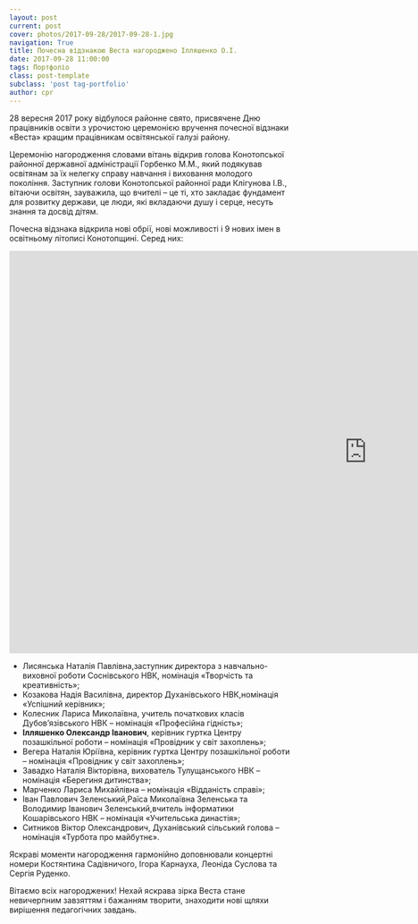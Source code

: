 ```yaml
---
layout: post
current: post
cover: photos/2017-09-28/2017-09-28-1.jpg
navigation: True
title: Почесна відзнакою Веста нагороджено Ілляшенко О.І.
date: 2017-09-28 11:00:00
tags: Портфоліо
class: post-template
subclass: 'post tag-portfolio'
author: cpr
---
```


28 вересня 2017 року відбулося районне свято, присвячене Дню працівників освіти з урочистою церемонією вручення почесної відзнаки «Веста» кращим працівникам освітянської галузі району.

Церемонію нагородження словами вітань відкрив голова Конотопської районної  державної адміністрації  Горбенко М.М.,  який подякував освітянам за їх нелегку справу навчання і виховання молодого покоління. Заступник голови Конотопської районної ради Клігунова І.В., вітаючи освітян, зауважила, що вчителі – це ті, хто закладає фундамент для розвитку держави, це люди, які вкладаючи душу і серце, несуть знання та досвід дітям.

Почесна відзнака відкрила нові обрії, нові можливості і 9 нових імен в освітньому літописі Конотопщині. Серед них:

<iframe width="1280" height="720" src="https://www.youtube.com/embed/Zu1NJLDIItE" frameborder="0" allow="accelerometer; autoplay; encrypted-media; gyroscope; picture-in-picture" allowfullscreen></iframe>

 * Лисянська Наталія Павлівна,заступник директора з навчально-виховної роботи Соснівського НВК, номінація «Творчість та креативність»;
 * Козакова Надія Василівна, директор Духанівського НВК,номінація «Успішний керівник»;
 * Колесник Лариса Миколаївна, учитель початкових класів Дубов’язівського НВК – номінація «Професійна гідність»;
 * **Ілляшенко Олександр Іванович**, керівник гуртка Центру позашкільної роботи – номінація «Провідник у світ захоплень»;
 * Вегера Наталія Юріївна, керівник гуртка Центру позашкільної роботи – номінація «Провідник у світ захоплень»;
 * Завадко Наталія Вікторівна, вихователь Тулущанського НВК – номінація «Берегиня дитинства»;
 * Марченко Лариса Михайлівна – номінація «Відданість справі»;
 * Іван Павлович Зеленський,Раїса Миколаївна Зеленська та Володимир Іванович Зеленський,вчитель інформатики Кошарівського НВК – номінація «Учительська династія»;
 * Ситников Віктор Олександрович, Духанівський сільський голова – номінація «Турбота про майбутнє».

Яскраві моменти нагородження гармонійно доповнювали концертні номери Костянтина Садівничого,  Ігора Карнауха, Леоніда Суслова та  Сергія Руденко.

Вітаємо всіх нагороджених! Нехай яскрава зірка Веста стане невичерпним завзяттям і бажанням творити, знаходити нові щляхи вирішення педагогічних  завдань.
